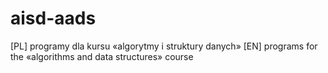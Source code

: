 # aisd-aads
[PL] programy dla kursu «algorytmy i struktury danych»
[EN] programs for the «algorithms and data structures» course
